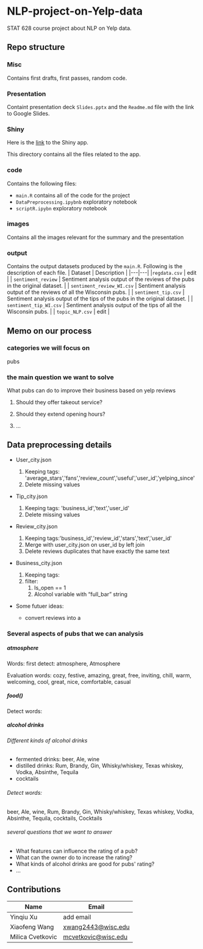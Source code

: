 # NLP-project-on-Yelp-data
STAT 628 course project about NLP on Yelp data.

## Repo structure

### Misc 
Contains first drafts, first passes, random code.

### Presentation
Containt presentation deck `Slides.pptx` and the `Readme.md` file with the link to Google Slides.

### Shiny
Here is the [link](https://xwang2443.shinyapps.io/shiny/) to the Shiny app. 

This directory contains all the files related to the app. 

### code
Contains the following files:
- `main.R` contains all of the code for the project
- `DataPreprocessing.ipybnb` exploratory notebook
- `scriptR.ipybn` exploratory notebook

### images
Contains all the images relevant for the summary and the presentation

### output
Contains the output datasets produced by the `main.R`. Following is the description of each file.
| Dataset | Description  |
|---|---|
|`regdata.csv` |  edit |
| `sentiment_review`  | Sentiment analysis output of the reviews  of the pubs in the original dataset.  |
|  `sentiment_review_WI.csv` | Sentiment analysis output of the reviews of all the Wisconsin pubs.  |
|  `sentiment_tip.csv` | Sentiment analysis output of the tips of the pubs in the original dataset.  |
|  `sentiment_tip_WI.csv` | Sentiment analysis output of the tips of all the Wisconsin pubs.  |
| `topic_NLP.csv`  | edit  |

## Memo on our process

### categories we will focus on

pubs

### the main question we want to solve

What pubs can do to improve their business based on yelp reviews

1. Should they offer takeout service?
2. Should they extend opening hours?

3. ...


## Data preprocessing details

- User_city.json
  1. Keeping tags: 'average_stars','fans','review_count','useful','user_id','yelping_since'
  2. Delete missing values
- Tip_city.json
  1. Keeping tags: 'business_id','text','user_id'
  2. Delete missing values
- Review_city.json
  1. Keeping tags:'business_id','review_id','stars','text','user_id'
  2. Merge with user_city.json on user_id by left join
  3. Delete reviews duplicates that have exactly the same text
- Business_city.json
  1. Keeping tags: 
  2. filter:
     1.  Is_open == 1
     2. Alcohol variable with “full_bar” string

- Some futuer ideas:
  - convert reviews into a 

### Several aspects of pubs that we can analysis

##### atmosphere

Words: first detect: atmosphere, Atmosphere

Evaluation words: cozy, festive, amazing, great, free, inviting, chill, warm, welcoming, cool, great, nice, comfortable, casual

##### food()

Detect words: 

##### alcohol drinks

###### Different kinds of alcohol drinks

- fermented drinks: beer, Ale, wine
- distilled drinks: Rum, Brandy, Gin, Whisky/whiskey, Texas whiskey, Vodka, Absinthe, Tequila 
- cocktails

###### Detect words:	

beer, Ale, wine, Rum, Brandy, Gin, Whisky/whiskey, Texas whiskey, Vodka, Absinthe, Tequila, cocktails, Cocktails

###### several questions that we want to answer

- What features can influence the rating of a pub?
- What can the owner do to increase the rating?
- What kinds of alcohol drinks are good for pubs' rating?
- ...

## Contributions
| Name  | Email  |
|---|---|
| Yinqiu Xu | add email  |
| Xiaofeng Wang |  xwang2443@wisc.edu |
|  Milica Cvetkovic |mcvetkovic@wisc.edu|
